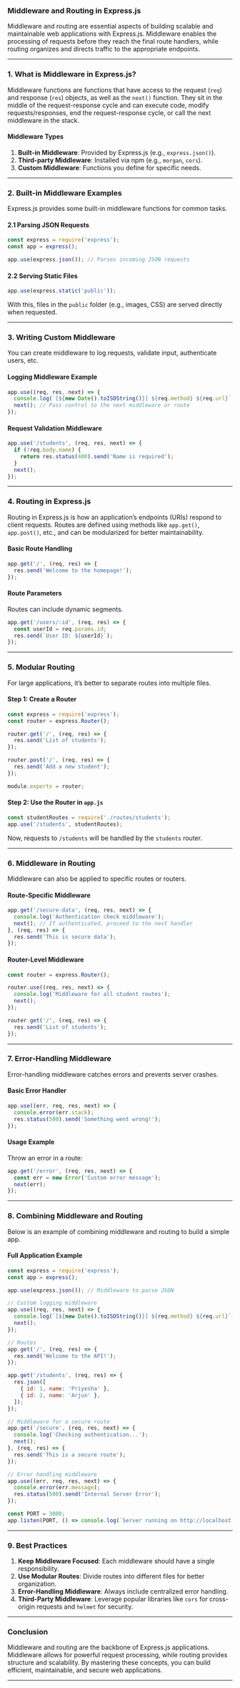 ### **Middleware and Routing in Express.js**

Middleware and routing are essential aspects of building scalable and maintainable web applications with Express.js. Middleware enables the processing of requests before they reach the final route handlers, while routing organizes and directs traffic to the appropriate endpoints.

---

### **1. What is Middleware in Express.js?**

Middleware functions are functions that have access to the request (`req`) and response (`res`) objects, as well as the `next()` function. They sit in the middle of the request-response cycle and can execute code, modify requests/responses, end the request-response cycle, or call the next middleware in the stack.

#### **Middleware Types**
1. **Built-in Middleware**: Provided by Express.js (e.g., `express.json()`).
2. **Third-party Middleware**: Installed via npm (e.g., `morgan`, `cors`).
3. **Custom Middleware**: Functions you define for specific needs.

---

### **2. Built-in Middleware Examples**

Express.js provides some built-in middleware functions for common tasks. 

#### **2.1 Parsing JSON Requests**
```javascript
const express = require('express');
const app = express();

app.use(express.json()); // Parses incoming JSON requests
```

#### **2.2 Serving Static Files**
```javascript
app.use(express.static('public'));
```
With this, files in the `public` folder (e.g., images, CSS) are served directly when requested.

---

### **3. Writing Custom Middleware**

You can create middleware to log requests, validate input, authenticate users, etc.

#### **Logging Middleware Example**
```javascript
app.use((req, res, next) => {
  console.log(`[${new Date().toISOString()}] ${req.method} ${req.url}`);
  next(); // Pass control to the next middleware or route
});
```

#### **Request Validation Middleware**
```javascript
app.use('/students', (req, res, next) => {
  if (!req.body.name) {
    return res.status(400).send('Name is required');
  }
  next();
});
```

---

### **4. Routing in Express.js**

Routing in Express.js is how an application’s endpoints (URIs) respond to client requests. Routes are defined using methods like `app.get()`, `app.post()`, etc., and can be modularized for better maintainability.

#### **Basic Route Handling**
```javascript
app.get('/', (req, res) => {
  res.send('Welcome to the homepage!');
});
```

#### **Route Parameters**
Routes can include dynamic segments.
```javascript
app.get('/users/:id', (req, res) => {
  const userId = req.params.id;
  res.send(`User ID: ${userId}`);
});
```

---

### **5. Modular Routing**

For large applications, it’s better to separate routes into multiple files.

#### **Step 1: Create a Router**
```javascript
const express = require('express');
const router = express.Router();

router.get('/', (req, res) => {
  res.send('List of students');
});

router.post('/', (req, res) => {
  res.send('Add a new student');
});

module.exports = router;
```

#### **Step 2: Use the Router in `app.js`**
```javascript
const studentRoutes = require('./routes/students');
app.use('/students', studentRoutes);
```

Now, requests to `/students` will be handled by the `students` router.

---

### **6. Middleware in Routing**

Middleware can also be applied to specific routes or routers.

#### **Route-Specific Middleware**
```javascript
app.get('/secure-data', (req, res, next) => {
  console.log('Authentication check middleware');
  next(); // If authenticated, proceed to the next handler
}, (req, res) => {
  res.send('This is secure data');
});
```

#### **Router-Level Middleware**
```javascript
const router = express.Router();

router.use((req, res, next) => {
  console.log('Middleware for all student routes');
  next();
});

router.get('/', (req, res) => {
  res.send('List of students');
});
```

---

### **7. Error-Handling Middleware**

Error-handling middleware catches errors and prevents server crashes. 

#### **Basic Error Handler**
```javascript
app.use((err, req, res, next) => {
  console.error(err.stack);
  res.status(500).send('Something went wrong!');
});
```

#### **Usage Example**
Throw an error in a route:
```javascript
app.get('/error', (req, res, next) => {
  const err = new Error('Custom error message');
  next(err);
});
```

---

### **8. Combining Middleware and Routing**

Below is an example of combining middleware and routing to build a simple app.

#### **Full Application Example**
```javascript
const express = require('express');
const app = express();

app.use(express.json()); // Middleware to parse JSON

// Custom logging middleware
app.use((req, res, next) => {
  console.log(`[${new Date().toISOString()}] ${req.method} ${req.url}`);
  next();
});

// Routes
app.get('/', (req, res) => {
  res.send('Welcome to the API!');
});

app.get('/students', (req, res) => {
  res.json([
    { id: 1, name: 'Priyesha' },
    { id: 2, name: 'Arjun' },
  ]);
});

// Middleware for a secure route
app.get('/secure', (req, res, next) => {
  console.log('Checking authentication...');
  next();
}, (req, res) => {
  res.send('This is a secure route');
});

// Error handling middleware
app.use((err, req, res, next) => {
  console.error(err.message);
  res.status(500).send('Internal Server Error');
});

const PORT = 3000;
app.listen(PORT, () => console.log(`Server running on http://localhost:${PORT}`));
```

---

### **9. Best Practices**

1. **Keep Middleware Focused**: Each middleware should have a single responsibility.
2. **Use Modular Routes**: Divide routes into different files for better organization.
3. **Error-Handling Middleware**: Always include centralized error handling.
4. **Third-Party Middleware**: Leverage popular libraries like `cors` for cross-origin requests and `helmet` for security.

---

### **Conclusion**

Middleware and routing are the backbone of Express.js applications. Middleware allows for powerful request processing, while routing provides structure and scalability. By mastering these concepts, you can build efficient, maintainable, and secure web applications. 

---
